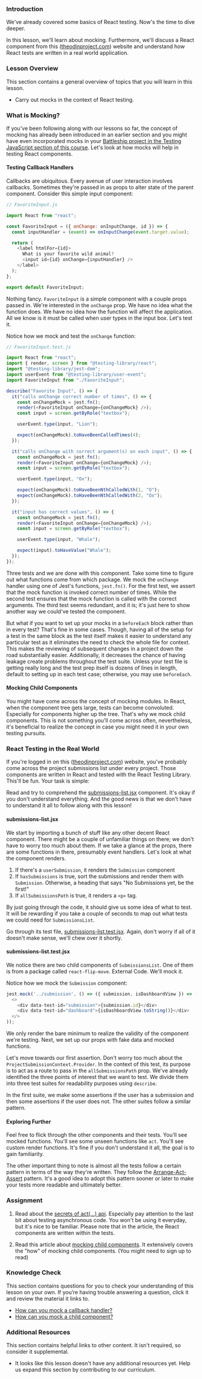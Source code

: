 ### Introduction

We've already covered some basics of React testing. Now's the time to dive deeper.

In this lesson, we'll learn about mocking. Furthermore, we'll discuss a React component from this ([theodinproject.com](https://theodinproject.com)) website and understand how React tests are written in a real world application.

### Lesson Overview

This section contains a general overview of topics that you will learn in this lesson.

* Carry out mocks in the context of React testing.

### What is Mocking?

If you've been following along with our lessons so far, the concept of mocking has already been introduced in an earlier section and you might have even incorporated mocks in your [Battleship project in the Testing JavaScript section of this course](https://www.theodinproject.com/lessons/javascript-battleship). Let's look at how mocks will help in testing React components.

#### Testing Callback Handlers

Callbacks are ubiquitous. Every avenue of user interaction involves callbacks. Sometimes they're passed in as props to alter state of the parent component. Consider this simple input component:

~~~javascript
// FavoriteInput.js

import React from "react";

const FavoriteInput = ({ onChange: onInputChange, id }) => {
  const inputHandler = (event) => onInputChange(event.target.value);

  return (
    <label htmlFor={id}>
      What is your favorite wild animal?
      <input id={id} onChange={inputHandler} />
    </label>
  );
};

export default FavoriteInput;
~~~

Nothing fancy. `FavoriteInput` is a simple component with a couple props passed in. We're interested in the `onChange` prop. We have no idea what the function does. We have no idea how the function will affect the application. All we know is it must be called when user types in the input box. Let's test it.

<span id="testing-callback-handlers">Notice how we mock and test the `onChange` function</span>:

~~~javascript
// FavoriteInput.test.js

import React from "react";
import { render, screen } from "@testing-library/react";
import "@testing-library/jest-dom";
import userEvent from "@testing-library/user-event";
import FavoriteInput from "./FavoriteInput";

describe("Favorite Input", () => {
  it("calls onChange correct number of times", () => {
    const onChangeMock = jest.fn();
    render(<FavoriteInput onChange={onChangeMock} />);
    const input = screen.getByRole("textbox");

    userEvent.type(input, "Lion");

    expect(onChangeMock).toHaveBeenCalledTimes(4);
  });

  it("calls onChange with correct argument(s) on each input", () => {
    const onChangeMock = jest.fn();
    render(<FavoriteInput onChange={onChangeMock} />);
    const input = screen.getByRole("textbox");

    userEvent.type(input, "Ox");

    expect(onChangeMock).toHaveBeenNthCalledWith(1, "O");
    expect(onChangeMock).toHaveBeenNthCalledWith(2, "Ox");
  });

  it("input has correct values", () => {
    const onChangeMock = jest.fn();
    render(<FavoriteInput onChange={onChangeMock} />);
    const input = screen.getByRole("textbox");

    userEvent.type(input, "Whale");

    expect(input).toHaveValue("Whale");
  });
});
~~~

Three tests and we are done with this component. Take some time to figure out what functions come from which package.
We mock the `onChange` handler using one of Jest's functions, `jest.fn()`. For the first test, we assert that the mock function is invoked correct number of times. While the second test ensures that the mock function is called with the correct arguments. The third test seems redundant, and it is; it's just here to show another way we could've tested the component.

But what if you want to set up your mocks in a `beforeEach` block rather than in every test? That's fine in some cases. Though, having all of the setup for a test in the same block as the test itself makes it easier to understand any particular test as it eliminates the need to check the whole file for context. This makes the reviewing of subsequent changes in a project down the road substantially easier. Additionally, it decreases the chance of having leakage create problems throughout the test suite. Unless your test file is getting really long and the test prep itself is dozens of lines in length, default to setting up in each test case; otherwise, you may use `beforeEach`.

#### Mocking Child Components

You might have come across the concept of mocking modules. In React, when the component tree gets large, tests can become convoluted. Especially for components higher up the tree. That's why we mock child components. This is not something you'll come across often, nevertheless, it's beneficial to realize the concept in case you might need it in your own testing pursuits.

### React Testing in the Real World

If you're logged in on this ([theodinproject.com](https://theodinproject.com)) website, you've probably come across the project submissions list under every project. Those components are written in React and tested with the React Testing Library. This'll be fun. Your task is simple:

Read and try to comprehend the [submissions-list.jsx](https://github.com/TheOdinProject/theodinproject/blob/main/app/javascript/components/project-submissions/components/submissions-list.jsx) component. It's okay if you don't understand everything. And the good news is that we don't have to understand it all to follow along with this lesson!

#### submissions-list.jsx

We start by importing a bunch of stuff like any other decent React component. There might be a couple of unfamiliar things on there; we don't have to worry too much about them. If we take a glance at the props, there are some functions in there, presumably event handlers. Let's look at what the component renders.

1. If there's a `userSubmission`, it renders the `Submission` component
2. If `hasSubmissions` is true, sort the submissions and render them with `Submission`. Otherwise, a heading that says "No Submissions yet, be the first!"
3. If  `allSubmissionsPath` is true, it renders a `<p>` tag.

By just going through the code, it should give us some idea of what to test. It will be rewarding if you take a couple of seconds to map out what tests we could need for `SubmissionsList`.

Go through its test file, [submissions-list.test.jsx](https://github.com/TheOdinProject/theodinproject/blob/main/app/javascript/components/project-submissions/components/__tests__/submissions-list.test.jsx). Again, don't worry if all of it doesn't make sense, we'll chew over it shortly.

#### submissions-list.test.jsx

We notice there are two child components of `SubmissionsList`. One of them is from a package called `react-flip-move`. External Code. We'll mock it.

<span id="mock-child-component">Notice how we mock the `Submission` component</span>:

~~~javascript
jest.mock('../submission', () => ({ submission, isDashboardView }) => (
  <>
    <div data-test-id="submission">{submission.id}</div>
    <div data-test-id="dashboard">{isDashboardView.toString()}</div>
  </>
));
~~~

We only render the bare minimum to realize the validity of the component we're testing. Next, we set up our props with fake data and mocked functions.

Let's move towards our first assertion. Don't worry too much about the `ProjectSubmissionContext.Provider`. In the context of this test, its purpose is to act as a route to pass in the `allSubmissionsPath` prop. We've already identified the three points of interest that we want to test. We divide them into three test suites for readability purposes using `describe`.

In the first suite, we make some assertions if the user has a submission and then some assertions if the user does not. The other suites follow a similar pattern.

#### Exploring Further

Feel free to flick through the other components and their tests. You'll see mocked functions. You'll see some unseen functions like `act`. You'll see custom render functions. It's fine if you don't understand it all, the goal is to gain familiarity.

The other important thing to note is almost all the tests follow a certain pattern in terms of the way they're written. They follow the [Arrange-Act-Assert](http://wiki.c2.com/?ArrangeActAssert) pattern. It's a good idea to adopt this pattern sooner or later to make your tests more readable and ultimately better.

### Assignment

<div class="lesson-content__panel" markdown="1">

1. Read about the [secrets of act(...) api](https://github.com/mrdulin/react-act-examples/blob/master/sync.md). Especially pay attention to the last bit about testing asynchronous code. You won't be using it everyday, but it's nice to be familiar. Please note that in the article, the React components are written within the tests.

2. Read this article about [mocking child components](https://medium.com/@taylormclean15/jest-testing-mocking-child-components-to-make-your-unit-tests-more-concise-18691ef6a0c2). It extensively covers the "how" of mocking child components. (You might need to sign up to read)

</div>

### Knowledge Check

This section contains questions for you to check your understanding of this lesson on your own. If you’re having trouble answering a question, click it and review the material it links to.

* <a class="knowledge-check-link" href="#testing-callback-handlers">How can you mock a callback handler?</a>
* <a class="knowledge-check-link" href="#mock-child-component">How can you mock a child component?</a>

### Additional Resources

This section contains helpful links to other content. It isn't required, so consider it supplemental.

* It looks like this lesson doesn't have any additional resources yet. Help us expand this section by contributing to our curriculum.
